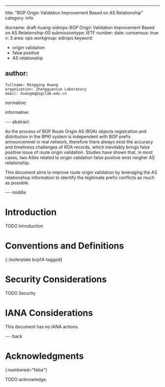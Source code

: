 ---
title: "BGP Origin Validation Improvement Based on AS Relationship"
category: info

docname: draft-huang-sidrops-BGP Origin Validation Improvement Based on AS Relationship-00
submissiontype: IETF
number:
date:
consensus: true
v: 3
area: ops
workgroup: sidrops
keyword:
 - origin validation
 - false positive
 - AS relationship

author:
 -
    fullname: Mingqing Huang
    organization: Zhongguancun Laboratory
    email: huangmq@zgclab.edu.cn

normative:

informative:


--- abstract

As the process of BGP Route Origin AS (ROA) objects registration and distribution in the RPKI system is independent with BGP prefix announcemnet in real network, therefore there always exist the accuracy and timeliness challenges of ROA records, which inevitably brings false positive issue of route origin validation. Studies have shown that, in most cases, two ASes related to origin validation false positive exist neigher AS relationship. 

This document aims to improve route origin validation by leveraging the AS relationshop information to identify the legitimate prefix conflicts as much as possible. 

--- middle

# Introduction

TODO Introduction


# Conventions and Definitions

{::boilerplate bcp14-tagged}


# Security Considerations

TODO Security


# IANA Considerations

This document has no IANA actions.


--- back

# Acknowledgments
{:numbered="false"}

TODO acknowledge.
